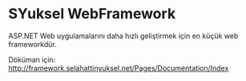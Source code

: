 # SYuksel WebFramework
ASP.NET Web uygulamalarını daha hızlı geliştirmek için en küçük web frameworkdür.

Döküman için: http://framework.selahattinyuksel.net/Pages/Documentation/Index
